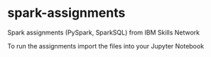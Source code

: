 # spark-assignments

Spark assignments (PySpark, SparkSQL) from IBM Skills Network

To run the assignments import the files into your Jupyter Notebook
